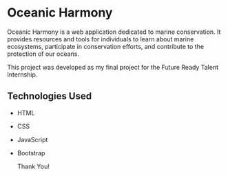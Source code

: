 # Oceanic Harmony

Oceanic Harmony is a web application dedicated to marine conservation. It provides resources and tools for individuals to learn about marine ecosystems, participate in conservation efforts, and contribute to the protection of our oceans.

This project was developed as my final project for the Future Ready Talent Internship. 

## Technologies Used

- HTML
- CSS
- JavaScript
- Bootstrap

  Thank You!
